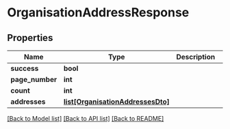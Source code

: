 # OrganisationAddressResponse


## Properties
Name | Type | Description | Notes
------------ | ------------- | ------------- | -------------
**success** | **bool** |  | [optional] 
**page_number** | **int** |  | [optional] 
**count** | **int** |  | [optional] 
**addresses** | [**list[OrganisationAddressesDto]**](OrganisationAddressesDto.md) |  | [optional] 

[[Back to Model list]](../README.md#documentation-for-models) [[Back to API list]](../README.md#documentation-for-api-endpoints) [[Back to README]](../README.md)


